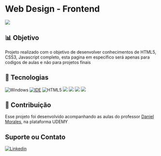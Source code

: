 # Web Design - Frontend

<img src="https://meunegocio.uol.com.br/blog/wp-content/uploads/2020/07/html-css-ou-javascript-qual-aprender-primeiro-1499777555318_600x320.jpg">

## 📊 Objetivo

Projeto realizado com o objetivo de desenvolver conhecimentos de HTML5, CSS3, Javascript completo, esta pagina em específico será apenas para codigos de aulas e não para projetos finais



## 🚀 Tecnologias 

![Windows](https://img.shields.io/badge/Windows-0078D6?style=for-the-badge&logo=windows&logoColor=white)
[![IDE](https://img.shields.io/badge/Visual_studio_code-0078D4?style=for-the-badge&logo=visual%20studio%20code&logoColor=white)](https://code.visualstudio.com/)
![HTML5](https://img.shields.io/badge/html5-%23E34F26.svg?style=for-the-badge&logo=html5&logoColor=white)
<img src="https://img.shields.io/badge/CSS3-1572B6?style=for-the-badge&logo=css3&logoColor=white"/>
<img src="https://img.shields.io/badge/JavaScript-323330?style=for-the-badge&logo=javascript&logoColor=F7DF1E"/>
<img src="https://img.shields.io/badge/Git-E34F26?style=for-the-badge&logo=git&logoColor=white"/>
<img src="https://img.shields.io/badge/Bootstrap-563D7C?style=for-the-badge&logo=bootstrap&logoColor=white"/>



## 🤝 Contribuição

Esse projeto foi desenvolvido acompanhando as aulas do professor <a href="https://www.udemy.com/share/101zbq3@OVXqepBO-VcshLYZRQm6ZwMjYgdhX9EnOSkXFHAANnTNJRzeOWx8HL6_NjhBaY4PCg==/">Daniel Morales</a>, na plataforma UDEMY

## Suporte ou Contato

[![Linkedin](https://img.shields.io/badge/LinkedIn-0077B5?style=for-the-badge&logo=linkedin&logoColor=white)](https://github.com/FelipeMatthew)
